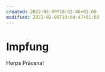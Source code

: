 ```yaml
---
created: 2022-02-09T19:02:46+01:00
modified: 2022-02-09T19:04:47+01:00
---
```


# Impfung

Herps
Prävenal
